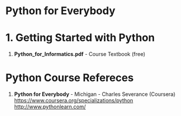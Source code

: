#   Python for Everybody	

#  1. Getting Started with Python
1.  **Python_for_Informatics.pdf** - Course Textbook (free)

#  Python Course Refereces
1.  **Python for Everybody** - Michigan - Charles Severance (Coursera)   
	https://www.coursera.org/specializations/python  
	http://www.pythonlearn.com/